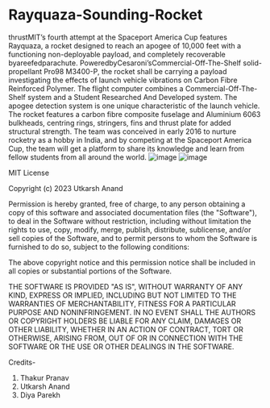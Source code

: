 # Rayquaza-Sounding-Rocket
 thrustMIT’s fourth attempt at the Spaceport America Cup features Rayquaza, a rocket
 designed to reach an apogee of 10,000 feet with a functioning non-deployable payload, and
 completely recoverable byareefedparachute. PoweredbyCesaroni’sCommercial-Off-The-Shelf
 solid-propellant Pro98 M3400-P, the rocket shall be carrying a payload investigating the effects
 of launch vehicle vibrations on Carbon Fibre Reinforced Polymer. The flight computer combines
 a Commercial-Off-The-Shelf system and a Student Researched And Developed system. The
 apogee detection system is one unique characteristic of the launch vehicle. The rocket features a
 carbon fibre composite fuselage and Aluminium 6063 bulkheads, centring rings, stringers, fins
 and thrust plate for added structural strength. The team was conceived in early 2016 to nurture
 rocketry as a hobby in India, and by competing at the Spaceport America Cup, the team will get
 a platform to share its knowledge and learn from fellow students from all around the world.
![image](https://github.com/user-attachments/assets/a4a6a514-c977-4a95-9e6d-521519186680)
![image](https://github.com/user-attachments/assets/53097ac7-2ee0-4881-aa6b-ae3f24f37b42)

MIT License

Copyright (c) 2023 Utkarsh Anand

Permission is hereby granted, free of charge, to any person obtaining a copy
of this software and associated documentation files (the "Software"), to deal
in the Software without restriction, including without limitation the rights
to use, copy, modify, merge, publish, distribute, sublicense, and/or sell
copies of the Software, and to permit persons to whom the Software is
furnished to do so, subject to the following conditions:

The above copyright notice and this permission notice shall be included in all
copies or substantial portions of the Software.

THE SOFTWARE IS PROVIDED "AS IS", WITHOUT WARRANTY OF ANY KIND, EXPRESS OR
IMPLIED, INCLUDING BUT NOT LIMITED TO THE WARRANTIES OF MERCHANTABILITY,
FITNESS FOR A PARTICULAR PURPOSE AND NONINFRINGEMENT. IN NO EVENT SHALL THE
AUTHORS OR COPYRIGHT HOLDERS BE LIABLE FOR ANY CLAIM, DAMAGES OR OTHER
LIABILITY, WHETHER IN AN ACTION OF CONTRACT, TORT OR OTHERWISE, ARISING FROM,
OUT OF OR IN CONNECTION WITH THE SOFTWARE OR THE USE OR OTHER DEALINGS IN THE
SOFTWARE.

Credits-
1. Thakur Pranav
2. Utkarsh Anand
3. Diya Parekh
